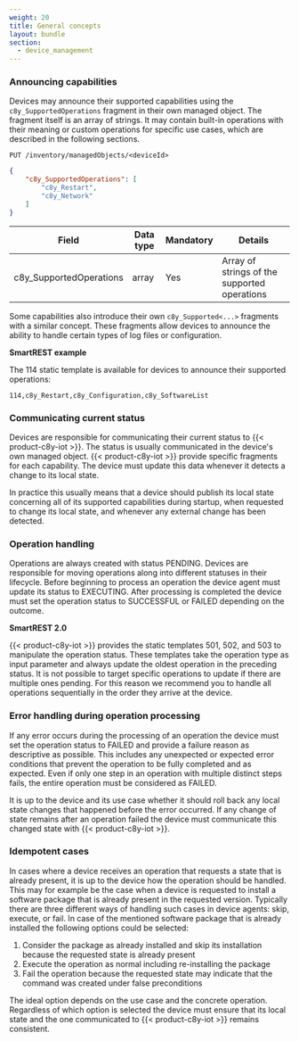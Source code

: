 ```yaml
---
weight: 20
title: General concepts
layout: bundle
section: 
  - device_management
---
```


### Announcing capabilities

Devices may announce their supported capabilities using the ```c8y_SupportedOperations``` fragment in their own managed object. The fragment itself is an array of strings. It may contain built-in operations with their meaning or custom operations for specific use cases, which are described in the following sections.

```http
PUT /inventory/managedObjects/<deviceId>
```
```json
{
    "c8y_SupportedOperations": [
        "c8y_Restart",
        "c8y_Network"
    ]
}
```

|Field|Data type|Mandatory|Details|
|----|----|----|----|
|c8y_SupportedOperations|array|Yes|Array of strings of the supported operations|

Some capabilities also introduce their own ```c8y_Supported<...>``` fragments with a similar concept. These fragments allow devices to announce the ability to handle certain types of log files or configuration.

**SmartREST example**

The 114 static template is available for devices to announce their supported operations:

`114,c8y_Restart,c8y_Configuration,c8y_SoftwareList`


### Communicating current status

Devices are responsible for communicating their current status to {{< product-c8y-iot >}}. The status is usually communicated in the device's own managed object. {{< product-c8y-iot >}} provide specific fragments for each capability. The device must update this data whenever it detects a change to its local state.

In practice this usually means that a device should publish its local state concerning all of its supported capabilities during startup, when requested to change its local state, and whenever any external change has been detected.

### Operation handling

Operations are always created with status PENDING. Devices are responsible for moving operations along into different statuses in their lifecycle. Before beginning to process an operation the device agent must update its status to EXECUTING. After processing is completed the device must set the operation status to SUCCESSFUL or FAILED depending on the outcome.

**SmartREST 2.0**

{{< product-c8y-iot >}} provides the static templates 501, 502, and 503 to manipulate the operation status. These templates take the operation type as input parameter and always update the oldest operation in the preceding status. It is not possible to target specific operations to update if there are multiple ones pending. For this reason we recommend you to handle all operations sequentially in the order they arrive at the device.

### Error handling during operation processing

If any error occurs during the processing of an operation the device must set the operation status to FAILED and provide a failure reason as descriptive as possible. This includes any unexpected or expected error conditions that prevent the operation to be fully completed and as expected. Even if only one step in an operation with multiple distinct steps fails, the entire operation must be considered as FAILED.

It is up to the device and its use case whether it should roll back any local state changes that happened before the error occurred. If any change of state remains after an operation failed the device must communicate this changed state with {{< product-c8y-iot >}}.

### Idempotent cases

In cases where a device receives an operation that requests a state that is already present, it is up to the device how the operation should be handled. This may for example be the case when a device is requested to install a software package that is already present in the requested version. Typically there are three different ways of handling such cases in device agents: skip, execute, or fail. In case of the mentioned software package that is already installed the following options could be selected:

1. Consider the package as already installed and skip its installation because the requested state is already present
2. Execute the operation as normal including re-installing the package
3. Fail the operation because the requested state may indicate that the command was created under false preconditions

The ideal option depends on the use case and the concrete operation. Regardless of which option is selected the device must ensure that its local state and the one communicated to {{< product-c8y-iot >}} remains consistent.
